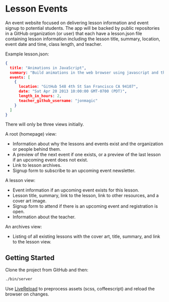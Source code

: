 Lesson Events
====================

An event website focused on delivering lesson information and event signup to potential students. The app will be backed by public repositories in a GitHub organization (or user) that each have a lesson.json file containing lesson information including the lesson title, summary, location, event date and time, class length, and teacher.

Example lesson.json:

```json
{
  title: "Animations in JavaScript",
  summary: "Build animations in the web browser using javascript and the D3.js library.",
  events: [
    {
      location: "GitHub 548 4th St San Francisco CA 94107",
      date: "Sat Apr 20 2013 10:00:00 GMT-0700 (PDT)",
      length_in_hours: 2,
      teacher_github_username: "jonmagic"
    }
  ]
}
```

There will only be three views initially.

A root (homepage) view:

* Information about why the lessons and events exist and the organization or people behind them.
* A preview of the next event if one exists, or a preview of the last lesson if an upcoming event does not exist.
* Link to lesson archives.
* Signup form to subscribe to an upcoming event newsletter.

A lesson view:

* Event information if an upcoming event exists for this lesson.
* Lesson title, summary, link to the lesson, link to other resources, and a cover art image.
* Signup form to attend if there is an upcoming event and registration is open.
* Information about the teacher.

An archives view:

* Listing of all existing lessons with the cover art, title, summary, and link to the lesson view.

## Getting Started

Clone the project from GitHub and then:

```bash
./bin/server
```

Use [LiveReload](http://livereload.com) to preprocess assets (scss, coffeescript) and reload the browser on changes.
